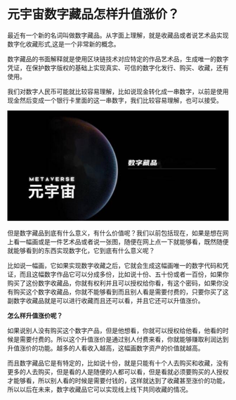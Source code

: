 # 元宇宙数字藏品怎样升值涨价？




最近有一个新的名词叫做数字藏品。从字面上理解，就是收藏品或者说艺术品实现数字化收藏形式,这是一个非常新的概念。

数字藏品的书面解释就是使用区块链技术对应特定的作品艺术品，生成唯一的数字凭证，在保护数字版权的基础上实现真实、可信的数字化发行、购买、收藏，还有使用。

我们对数字人民币可能就比较容易理解，比如说现金转化成一串数字，以前是使用现金然后变成一个银行卡里面的这一串数字，我们比较容易理解，也可以接受。

![数字藏品](szp.png)



但是数字藏品到底有什么意义，有什么价值呢？我们以前包括现在，如果是想在网上看一幅画或是一件艺术品或者说一张图，随便在网上点一下就能够看，既然随便就能够看到的东西实现数字化，它到底有什么意义呢？

比如说一幅画，它如果实现数字收藏之后，它就会生成这幅画唯一的数字代码和凭证，而且这幅数字作品它可以分成多份，比如说十份、五十份或者一百份，如果你购买了这份数字收藏品，你就有权利并且可以授权给你看，有这个密码，如果你没有购买这个数字收藏品，你就不能够看到而且别人看是需要付费的，只要你买了这副数字收藏品就是可以进行收藏而且还可以看，并且它还可以升值涨价。



**怎么样升值涨价呢？**

如果说别人没有购买这个数字产品，但是他想看，你就可以授权给他看，他看的时候是需要付费的。所以这个升值涨价是通过别人付费来看，你就能够赚取利润达到升值涨价的功能。越多的人看收入越高，这幅画数字资产的价值就越高。

而且数字藏品它是有特定的，比如说十份，就是只能有十个人去购买和收藏，没有更多的人去购买，但是看的人是随便的人都可以看，但是看就必须要购买的人授权才能够看，所以别人看的时候是需要付钱的，这样就达到了收藏甚至涨价的功能，所以以后在未来，数字收藏品它可以实现线上线下共同收藏的情况。
